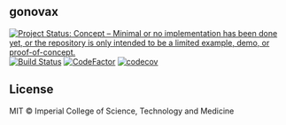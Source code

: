 ## gonovax

<!-- badges: start -->
[![Project Status: Concept – Minimal or no implementation has been done yet, or the repository is only intended to be a limited example, demo, or proof-of-concept.](https://www.repostatus.org/badges/latest/concept.svg)](https://www.repostatus.org/#concept)
[![Build Status](https://travis-ci.com/mrc-ide/gonovax.svg?branch=master)](https://travis-ci.com/mrc-ide/gonovax)
[![CodeFactor](https://www.codefactor.io/repository/github/mrc-ide/gonovax/badge)](https://www.codefactor.io/repository/github/mrc-ide/sircovid2)
[![codecov](https://codecov.io/gh/mrc-ide/gonovax/branch/master/graph/badge.svg?token=9u8S3v45AX)](https://codecov.io/gh/mrc-ide/gonovax)
<!-- badges: end -->

## License

MIT © Imperial College of Science, Technology and Medicine
